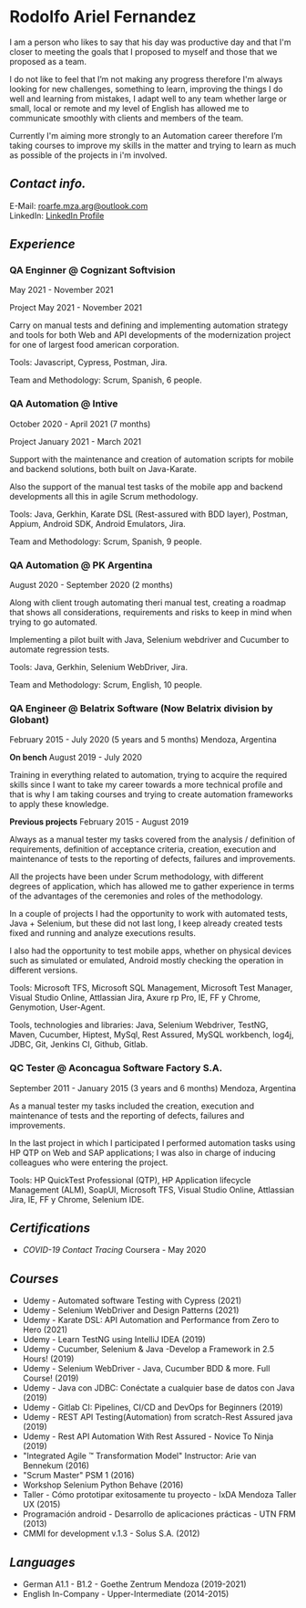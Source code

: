 # Rodolfo Ariel Fernandez

I am a person who likes to say that his day was productive day and that I'm closer to meeting the goals that I proposed to myself and those that we proposed as a team.

I do not like to feel that I’m not making any progress therefore I'm always looking for new challenges, something to learn, improving the things I do well and learning from mistakes, I adapt well to any team whether large or small, local or remote and my level of English has allowed me to communicate smoothly with clients and members of the team.

Currently I'm aiming more strongly to an Automation career therefore I’m taking courses to improve my skills in the matter and trying to learn as much as possible of the projects in i'm involved.

## ***Contact info.***
E-Mail: [roarfe.mza.arg@outlook.com](mailto:roarfe.mza.arg@outlook.com)\
LinkedIn: [LinkedIn Profile](https://www.linkedin.com/in/fernandezrodolfo/)

## ***Experience***

### QA Enginner @ Cognizant Softvision
May 2021 - November 2021

Project
May 2021 - November 2021

Carry on manual tests and defining and implementing automation strategy and tools for both Web and API developments of the modernization project for one of largest food american corporation.

Tools: Javascript, Cypress, Postman, Jira.

Team and Methodology: Scrum, Spanish, 6 people.

### QA Automation @ Intive
October 2020 - April 2021 (7 months)

Project
January 2021 - March 2021

Support with the maintenance and creation of automation scripts for mobile and backend solutions, both built on Java-Karate.

Also the support of the manual test tasks of the mobile app and backend developments all this in agile Scrum methodology.

Tools: Java, Gerkhin, Karate DSL (Rest-assured with BDD layer), Postman, Appium, Android SDK, Android Emulators, Jira.

Team and Methodology: Scrum, Spanish, 9 people.

### QA Automation @ PK Argentina
August 2020 - September 2020 (2 months)

Along with client trough automating theri manual test, creating a roadmap that shows all considerations, requirements and risks to keep in mind when trying to go automated.

Implementing a pilot built with Java, Selenium webdriver and Cucumber to automate regression tests.

Tools: Java, Gerkhin, Selenium WebDriver, Jira.

Team and Methodology: Scrum, English, 10 people.

### QA Engineer @ Belatrix Software (Now Belatrix division by Globant)
February 2015 - July 2020 (5 years and 5 months)
Mendoza, Argentina

**On bench**
August 2019 - July 2020

Training in everything related to automation, trying to acquire the required skills since I want to take my career towards a more technical profile and that is why I am taking courses and trying to create automation frameworks to apply these knowledge.

**Previous projects**
February 2015 - August 2019

Always as a manual tester my tasks covered from the analysis / definition of requirements, definition of acceptance criteria, creation, execution and maintenance of tests to the reporting of defects, failures and improvements.

All the projects have been under Scrum methodology, with different degrees of application, which has allowed me to gather experience in terms of the advantages of the ceremonies and roles of the methodology.

In a couple of projects I had the opportunity to work with automated tests, Java + Selenium, but these did not last long, I keep already created tests fixed and running and analyze executions results.

I also had the opportunity to test mobile apps, whether on physical devices such as simulated or emulated, Android mostly checking the operation in different versions.

Tools: Microsoft TFS, Microsoft SQL Management, Microsoft Test Manager, Visual Studio Online, Attlassian Jira, Axure rp Pro, IE, FF y Chrome, Genymotion, User-Agent.

Tools, technologies and libraries: Java, Selenium Webdriver, TestNG, Maven, Cucumber, Hiptest, MySql, Rest Assured, MySQL workbench, log4j, JDBC, Git, Jenkins CI, Github, Gitlab.

### QC Tester @ Aconcagua Software Factory S.A.
September 2011 - January 2015 (3 years and 6 months)
Mendoza, Argentina

As a manual tester my tasks included the creation, execution and maintenance of tests and the reporting of defects, failures and improvements.

In the last project in which I participated I performed automation tasks using HP QTP on Web and SAP applications; I was also in charge of inducing colleagues who were entering the project.

Tools: HP QuickTest Professional (QTP), HP Application lifecycle Management (ALM), SoapUI, Microsoft TFS, Visual Studio Online, Attlassian Jira,  IE, FF y Chrome, Selenium IDE.

## ***Certifications***

* *COVID-19 Contact Tracing*
  Coursera - May 2020

## ***Courses***

* Udemy - Automated software Testing with Cypress (2021)
* Udemy - Selenium WebDriver and Design Patterns (2021)
* Udemy - Karate DSL: API Automation and Performance from Zero to Hero (2021)
* Udemy - Learn TestNG using IntelliJ IDEA (2019)
* Udemy - Cucumber, Selenium & Java -Develop a Framework in 2.5 Hours! (2019)
* Udemy - Selenium WebDriver - Java, Cucumber BDD & more. Full Course! (2019)
* Udemy - Java con JDBC: Conéctate a cualquier base de datos con Java (2019)
* Udemy - Gitlab CI: Pipelines, CI/CD and DevOps for Beginners (2019)
* Udemy - REST API Testing(Automation) from scratch-Rest Assured java (2019)
* Udemy - Rest API Automation With Rest Assured - Novice To Ninja (2019)
* "Integrated Agile ™ Transformation Model" Instructor: Arie van Bennekum (2016)
* "Scrum Master" PSM 1 (2016)
* Workshop Selenium Python Behave (2016)
* Taller - Cómo prototipar exitosamente tu proyecto - IxDA Mendoza Taller UX (2015)
* Programación android - Desarrollo de aplicaciones prácticas - UTN FRM (2013)
* CMMI for development v.1.3 - Solus S.A. (2012)

## ***Languages***

* German A1.1 - B1.2 - Goethe Zentrum Mendoza (2019-2021)
* English In-Company - Upper-Intermediate (2014-2015)